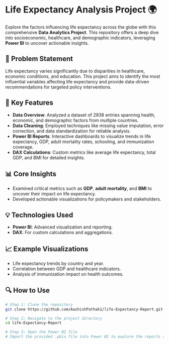 # Life Expectancy Analysis Project 🌍

Explore the factors influencing life expectancy across the globe with this comprehensive **Data Analytics Project**. This repository offers a deep dive into socioeconomic, healthcare, and demographic indicators, leveraging **Power BI** to uncover actionable insights.

## 🧐 Problem Statement

Life expectancy varies significantly due to disparities in healthcare, economic conditions, and education. This project aims to identify the most influential variables affecting life expectancy and provide data-driven recommendations for targeted policy interventions.

## 🚀 Key Features

- **Data Overview**: Analyzed a dataset of 2938 entries spanning health, economic, and demographic factors from multiple countries.
- **Data Cleaning**: Employed techniques like missing value imputation, error correction, and data standardization for reliable analysis.
- **Power BI Reports**: Interactive dashboards to visualize trends in life expectancy, GDP, adult mortality rates, schooling, and immunization coverage.
- **DAX Calculations**: Custom metrics like average life expectancy, total GDP, and BMI for detailed insights.

## 📊 Core Insights

- Examined critical metrics such as **GDP**, **adult mortality**, and **BMI** to uncover their impact on life expectancy.
- Developed actionable visualizations for policymakers and stakeholders.

## 💡 Technologies Used

- **Power BI**: Advanced visualization and reporting.
- **DAX**: For custom calculations and aggregations.

## 📈 Example Visualizations

- Life expectancy trends by country and year.
- Correlation between GDP and healthcare indicators.
- Analysis of immunization impact on health outcomes.

## 🔍 How to Use

```bash
# Step 1: Clone the repository
git clone https://github.com/AashishPathak1/life-Expectancy-Report.git

# Step 2: Navigate to the project directory
cd life-Expectancy-Report

# Step 3: Open the Power BI file
# Import the provided .pbix file into Power BI to explore the reports and their Visualizations...
```
